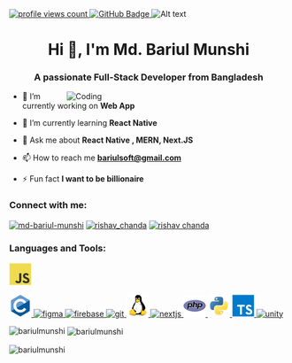 <a href="https://github.com/bariulmunshi">
    <img src="https://komarev.com/ghpvc/?username=bariulmunshi" alt = "profile views count" />
</a>

<a href="https://github.com/bariulmunshi">

<img src="https://img.shields.io/github/followers/bariulmunshi?label=Followers&style=social" alt="GitHub Badge">
</a>
<img src="images/bariul.HEIC" alt="Alt text" title="Optional title">

<h1 align="center">Hi 👋, I'm Md. Bariul Munshi</h1>
<h3 align="center">A passionate Full-Stack Developer from Bangladesh</h3>
<img align="right" alt="Coding" width="400"  src="https://cdn.dribbble.com/users/1162077/screenshots/3848914/programmer.gif">



- 🔭 I’m currently working on **Web App**

- 🌱 I’m currently learning **React Native**

- 💬 Ask me about **React Native , MERN, Next.JS**

- 📫 How to reach me **bariulsoft@gmail.com**

- ⚡ Fun fact **I want to be billionaire**

<h3 align="left">Connect with me:</h3>
<p align="left">
<a href="https://bd.linkedin.com/in/md-bariul-munshi" target="blank"><img align="center" src="https://raw.githubusercontent.com/rahuldkjain/github-profile-readme-generator/master/src/images/icons/Social/linked-in-alt.svg" alt="md-bariul-munshi" height="30" width="40" /></a>
<a href="https://instagram.com/md.bariulmunshi" target="blank"><img align="center" src="https://raw.githubusercontent.com/rahuldkjain/github-profile-readme-generator/master/src/images/icons/Social/instagram.svg" alt="rishav_chanda" height="30" width="40" /></a>
<a href="https://www.youtube.com/@softcarehub" target="blank"><img align="center" src="https://raw.githubusercontent.com/rahuldkjain/github-profile-readme-generator/master/src/images/icons/Social/youtube.svg" alt="rishav chanda" height="30" width="40" /></a>
</p>


<p align="left">
</p>

<h3 align="left">Languages and Tools:</h3>
<a href="https://developer.mozilla.org/en-US/docs/Web/JavaScript" target="_blank" rel="noreferrer"> <img src="https://raw.githubusercontent.com/devicons/devicon/master/icons/javascript/javascript-original.svg" alt="javascript" width="40" height="40"/> </a>

<p align="left"> <a href="https://www.cprogramming.com/" target="_blank" rel="noreferrer"> <img src="https://raw.githubusercontent.com/devicons/devicon/master/icons/c/c-original.svg" alt="c" width="40" height="40"/> </a> <a href="https://www.figma.com/" target="_blank" rel="noreferrer"> <img src="https://www.vectorlogo.zone/logos/figma/figma-icon.svg" alt="figma" width="40" height="40"/> </a> <a href="https://firebase.google.com/" target="_blank" rel="noreferrer"> <img src="https://www.vectorlogo.zone/logos/firebase/firebase-icon.svg" alt="firebase" width="40" height="40"/> </a> <a href="https://git-scm.com/" target="_blank" rel="noreferrer"> <img src="https://www.vectorlogo.zone/logos/git-scm/git-scm-icon.svg" alt="git" width="40" height="40"/> </a>  <a href="https://www.linux.org/" target="_blank" rel="noreferrer"> <img src="https://raw.githubusercontent.com/devicons/devicon/master/icons/linux/linux-original.svg" alt="linux" width="40" height="40"/> </a> <a href="https://nextjs.org/" target="_blank" rel="noreferrer"> <img src="https://cdn.worldvectorlogo.com/logos/nextjs-2.svg" alt="nextjs" width="40" height="40"/> </a> <a href="https://www.php.net" target="_blank" rel="noreferrer"> <img src="https://raw.githubusercontent.com/devicons/devicon/master/icons/php/php-original.svg" alt="php" width="40" height="40"/> </a> <a href="https://www.python.org" target="_blank" rel="noreferrer"> <img src="https://raw.githubusercontent.com/devicons/devicon/master/icons/python/python-original.svg" alt="python" width="40" height="40"/> </a> <a href="https://www.typescriptlang.org/" target="_blank" rel="noreferrer"> <img src="https://raw.githubusercontent.com/devicons/devicon/master/icons/typescript/typescript-original.svg" alt="typescript" width="40" height="40"/> </a> <a href="https://unity.com/" target="_blank" rel="noreferrer"> <img src="https://www.vectorlogo.zone/logos/unity3d/unity3d-icon.svg" alt="unity" width="40" height="40"/> </a> </p>



<p><img align="left" src="https://github-readme-stats.vercel.app/api/top-langs?username=bariulmunshi&show_icons=true&locale=en&layout=compact&theme=tokyonight" alt="bariulmunshi" /></p>

<p>&nbsp;<img align="center" src="https://github-readme-stats.vercel.app/api?username=bariulmunshi&show_icons=true&locale=en&theme=tokyonight" alt="bariulmunshi" /></p>

<p><img align="center" src="https://github-readme-streak-stats.herokuapp.com/?user=bariulmunshi&&theme=tokyonight" alt="bariulmunshi" /></p>

